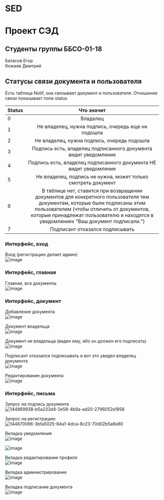# SED
# Проект СЭД
## Студенты группы ББСО-01-18<br>
Батасов Егор<br>
Кожаев Дмитрий<br>

## Статусы связи документа и пользователя

Есть таблица Notif, она связывает документ и пользователя. Отношение связи показывает поле status

| Status | Что значит  
| --- |:---:|
| 0 | Владелец
| 1 | Не владелец, нужна подпись, очередь еще не подошла
| 2 | Не владелец, нужна подпись, очередь подошла
| 3 | Подпись есть, владелец подписанного документа видит уведомление
| 4 | Подпись есть, владелец подписанного документа НЕ видит уведомление
| 5 | Не владелец, подпись не нужна, может только смотреть документ
| 6 | В таблице нет, ставится при возвращении документов для конкретного пользователя тем документам, которые были подписаны этим пользователем (чтобы отличить от документов, которые принадлежат пользователю и находятся в уведомлениях "Ваш документ подписали.")
| 7 | Подписант отказался подписывать
### Интерфейс, вход

Вход (регистрацию делает админ)<br>
![image](https://user-images.githubusercontent.com/63637182/144867645-b8685168-24f7-400a-8da5-a638d1195a54.png)

### Интерфейс, главная

Главная, все документы<br>
![image](https://user-images.githubusercontent.com/63637182/144868101-748fa9ff-2da7-4bae-ae92-3790725ea3eb.png)

### Интерфейс, документ

Добавление документа<br>
![image](https://user-images.githubusercontent.com/63637182/144868349-d49c091e-390c-46f8-a6c1-80a189bc6a75.png)

Документ владельца<br>
![image](https://user-images.githubusercontent.com/63637182/144868457-ff9338be-078c-417d-806f-be790922d322.png)

Документ не владельца (виден ему, ибо он должен его подписать)<br>
![image](https://user-images.githubusercontent.com/63637182/144868552-ef18a5aa-27d1-4170-b3ba-fd498021557f.png)

Подписант отказался подписывать и вот это увидел владелец документа<br>
![image](https://user-images.githubusercontent.com/63637182/144868755-c568320e-de39-4cdb-b0d1-ac3fde264714.png)

Редактирование документа<br>
![image](https://user-images.githubusercontent.com/63637182/144868912-44a93b9c-f119-4412-a6c5-44ea621db34d.png)

### Интерфейс, письма

Запрос на подпись документа<br>
![144869938-b5a233d4-2e58-4b9a-ad20-2796052e1958](https://user-images.githubusercontent.com/63637182/145160970-bb942c48-3b66-4d97-8012-044642018568.png)


Запрос на регистрацию<br>
![144870096-3bfa5025-84a1-4dca-8c23-70d02b5a6e80](https://user-images.githubusercontent.com/63637182/145162280-95eda5ab-0e8a-4230-a063-0aa89b9af152.png)



Вкладка уведомления<br>
![image](https://user-images.githubusercontent.com/63637182/144870530-d2a1a294-e536-441b-9e81-5ffc7a891ebe.png)

![image](https://user-images.githubusercontent.com/63637182/144870687-5c070a8f-7bf3-4d52-8fb3-55b03e1295a5.png)

Вкладка редактирование профиля<br>
![image](https://user-images.githubusercontent.com/63637182/144870734-2bd789e4-6396-4d88-bf61-4ab2bdb2b68e.png)

Вкладка администрирование<br>
![image](https://user-images.githubusercontent.com/63637182/144870830-d67d235a-cb52-4120-b7d8-634b7aba74c1.png)

Вкладка подписание документа<br>
![image](https://user-images.githubusercontent.com/63637182/145166177-5d295029-c5ec-4e5d-9ee7-bdfc14fd5c2c.png)


